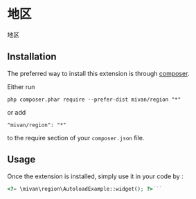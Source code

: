 地区
==
地区

Installation
------------

The preferred way to install this extension is through [composer](http://getcomposer.org/download/).

Either run

```
php composer.phar require --prefer-dist mivan/region "*"
```

or add

```
"mivan/region": "*"
```

to the require section of your `composer.json` file.


Usage
-----

Once the extension is installed, simply use it in your code by  :

```php
<?= \mivan\region\AutoloadExample::widget(); ?>```